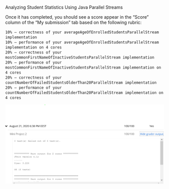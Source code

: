 Analyzing Student Statistics Using Java Parallel Streams

Once it has completed, you should see a score appear in the “Score” column of the “My submission” tab based on the following rubric:

    10% – correctness of your averageAgeOfEnrolledStudentsParallelStream implementation
    10% – performance of your averageAgeOfEnrolledStudentsParallelStream implementation on 4 cores
    20% – correctness of your mostCommonFirstNameOfInactiveStudentsParallelStream implementation
    20% – performance of your mostCommonFirstNameOfInactiveStudentsParallelStream implementation on 4 cores
    20% – correctness of your countNumberOfFailedStudentsOlderThan20ParallelStream implementation
    20% – performance of your countNumberOfFailedStudentsOlderThan20ParallelStream implementation on 4 cores

![Score](https://github.com/RostyslavMV/Parallel-Programming-in-Java/blob/master/miniproject_2/miniproject2score.PNG)
